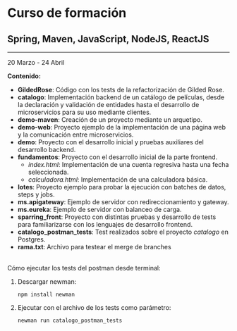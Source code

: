 # Curso de formación
## Spring, Maven, JavaScript, NodeJS, ReactJS

---
20 Marzo - 24 Abril

**Contenido:**
* **GildedRose**: Código con los tests de la refactorización de Gilded Rose.
* **catalogo**: Implementación backend de un catálogo de películas, desde la declaración y validación de entidades hasta el desarrollo de microservicios para su uso mediante clientes.
* **demo-maven**: Creación de un proyecto mediante un arquetipo.
* **demo-web**: Proyecto ejemplo de la implementación de una página web y la comunicación entre microservicios.
* **demo**: Proyecto con el desarrollo inicial y pruebas auxiliares del desarrollo backend.
* **fundamentos**: Proyecto con el desarrollo inicial de la parte frontend.
  * _index.html_: Implementación de una cuenta regresiva hasta una fecha seleccionada.
  * _calculadora.html_: Implementación de una calculadora básica.
* **lotes**: Proyecto ejemplo para probar la ejecución con batches de datos, steps y jobs.
* **ms.apigateway**: Ejemplo de servidor con redireccionamiento y gateway.
* **ms.eureka**: Ejemplo de servidor con balanceo de carga.
* **sparring_front**: Proyecto con distintas pruebas y desarrollo de tests para familiarizarse con los lenguajes de desarrollo frontend.
* **catalogo_postman_tests**: Test realizados sobre el proyecto _catalogo_ en Postgres.
* **rama.txt**: Archivo para testear el merge de branches

<br>
Cómo ejecutar los tests del postman desde terminal:

1. Descargar newman:

   <code>npm install newman</code>
2. Ejecutar con el archivo de los tests como parámetro: 

    <code>newman run catalogo_postman_tests</code>